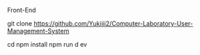 Front-End

git clone https://github.com/Yukiiii2/Computer-Laboratory-User-Management-System

cd
npm install
npm run d ev
